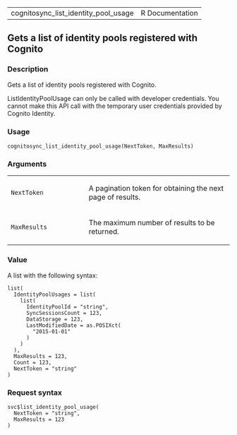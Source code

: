 <table style="width: 100%;">
<tbody>
<tr class="odd">
<td>cognitosync_list_identity_pool_usage</td>
<td style="text-align: right;">R Documentation</td>
</tr>
</tbody>
</table>

## Gets a list of identity pools registered with Cognito

### Description

Gets a list of identity pools registered with Cognito.

ListIdentityPoolUsage can only be called with developer credentials. You
cannot make this API call with the temporary user credentials provided
by Cognito Identity.

### Usage

    cognitosync_list_identity_pool_usage(NextToken, MaxResults)

### Arguments

<table>
<colgroup>
<col style="width: 35%" />
<col style="width: 65%" />
</colgroup>
<tbody>
<tr class="odd">
<td><code
id="cognitosync_list_identity_pool_usage_:_NextToken">NextToken</code></td>
<td><p>A pagination token for obtaining the next page of
results.</p></td>
</tr>
<tr class="even">
<td><code
id="cognitosync_list_identity_pool_usage_:_MaxResults">MaxResults</code></td>
<td><p>The maximum number of results to be returned.</p></td>
</tr>
</tbody>
</table>

### Value

A list with the following syntax:

    list(
      IdentityPoolUsages = list(
        list(
          IdentityPoolId = "string",
          SyncSessionsCount = 123,
          DataStorage = 123,
          LastModifiedDate = as.POSIXct(
            "2015-01-01"
          )
        )
      ),
      MaxResults = 123,
      Count = 123,
      NextToken = "string"
    )

### Request syntax

    svc$list_identity_pool_usage(
      NextToken = "string",
      MaxResults = 123
    )
